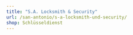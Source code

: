 ```yaml
---
title: "S.A. Locksmith & Security"
url: /san-antonio/s-a-locksmith-und-security/
shop: Schlüsseldienst
---
```

